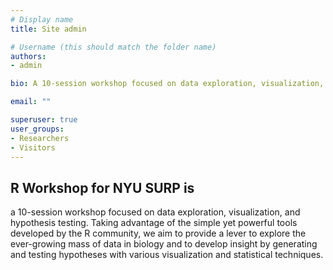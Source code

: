 ```yaml
---
# Display name
title: Site admin

# Username (this should match the folder name)
authors:
- admin

bio: A 10-session workshop focused on data exploration, visualization, and hypothesis testing.

email: ""

superuser: true
user_groups:
- Researchers
- Visitors
---
```


## R Workshop for NYU SURP is

a 10-session workshop focused on data exploration, visualization, and 
hypothesis testing. Taking advantage of the simple yet powerful tools 
developed by the R community, we aim to provide a lever to explore the 
ever-growing mass of data in biology and to develop insight by generating and 
testing hypotheses with various visualization and statistical techniques.
